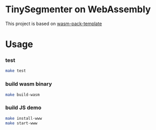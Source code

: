 # TinySegmenter on WebAssembly

This project is based on [wasm-pack-template](https://github.com/rustwasm/wasm-pack-template)

# Usage

### test

```bash
make test
```

### build wasm binary

```bash
make build-wasm
```

### build JS demo

```bash
make install-www
make start-www
```